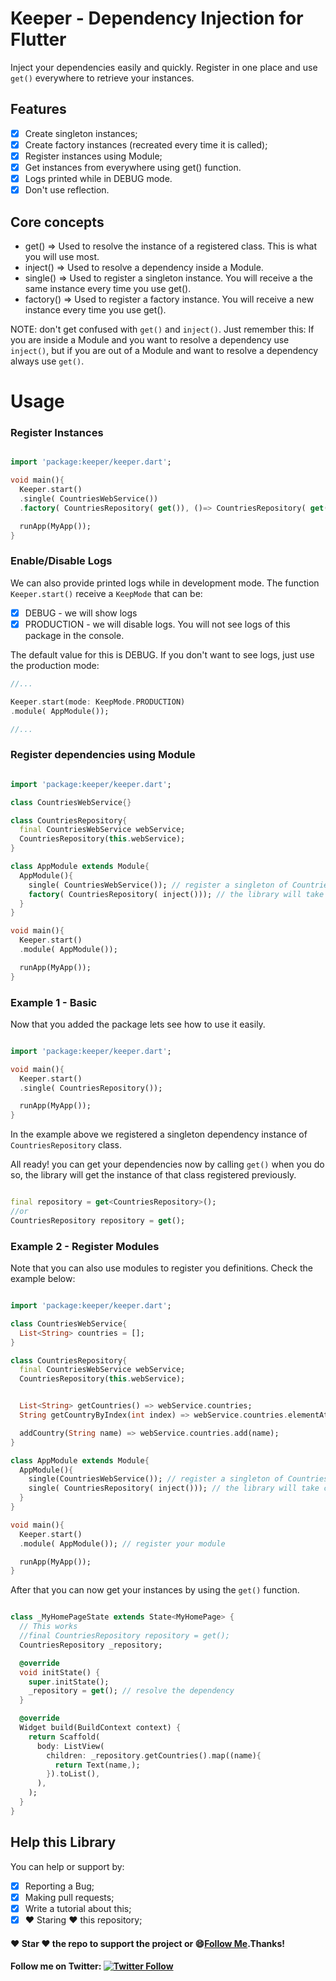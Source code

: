 # Keeper - Dependency Injection for Flutter

Inject your dependencies easily and quickly. Register in one place and use `get()` everywhere to retrieve your instances.

## Features
- [x] Create singleton instances;
- [X] Create factory instances (recreated every time it is called);
- [x] Register instances using Module;
- [x] Get instances from everywhere using get() function.
- [x] Logs printed while in DEBUG mode.
- [x] Don't use reflection.

## Core concepts
- get() => Used to resolve the instance of a registered class. This is what you will use most.
- inject() => Used to resolve a dependency inside a Module.
- single() => Used to register a singleton instance. You will receive a the same instance every time you use get().
- factory() => Used to register a factory instance. You will receive a new instance every time you use get().

NOTE: don't get confused with `get()` and `inject()`. Just remember this: If you are inside a Module and you want to resolve a dependency use `inject()`, but if you are out of a Module and want to resolve a dependency always use `get()`.

# Usage

### Register Instances

``` dart

import 'package:keeper/keeper.dart';

void main(){
  Keeper.start()
  .single( CountriesWebService())
  .factory( CountriesRepository( get()), ()=> CountriesRepository( get()));

  runApp(MyApp());
}
```

### Enable/Disable Logs
We can also provide printed logs while in development mode. The function `Keeper.start()` receive a `KeepMode` that can be:

- [X] DEBUG - we will show logs
- [X] PRODUCTION - we will disable logs. You will not see logs of this package in the console.

The default value for this is DEBUG. If you don't want to see logs, just use the production mode:

```dart
//...

Keeper.start(mode: KeepMode.PRODUCTION)
.module( AppModule());

//...
```

### Register dependencies using Module

``` dart

import 'package:keeper/keeper.dart';

class CountriesWebService{}

class CountriesRepository{
  final CountriesWebService webService;
  CountriesRepository(this.webService);
}

class AppModule extends Module{
  AppModule(){
    single( CountriesWebService()); // register a singleton of CountriesWebService
    factory( CountriesRepository( inject())); // the library will take care of getting the instance of CountriesWebService
  }
}

void main(){
  Keeper.start()
  .module( AppModule());

  runApp(MyApp());
}
```

### Example 1 - Basic
Now that you added the package lets see how to use it easily.

``` dart

import 'package:keeper/keeper.dart';

void main(){
  Keeper.start()
  .single( CountriesRepository());

  runApp(MyApp());
}
```

In the example above we registered a singleton dependency instance of `CountriesRepository` class.

All ready! you can get your dependencies now by calling `get()` when you do so, the library will get the instance of that class registered previously.

``` dart

final repository = get<CountriesRepository>();
//or
CountriesRepository repository = get();

```
### Example 2 - Register Modules

Note that you can also use modules to register you  definitions. Check the example below:

``` dart

import 'package:keeper/keeper.dart';

class CountriesWebService{
  List<String> countries = [];
}

class CountriesRepository{
  final CountriesWebService webService;
  CountriesRepository(this.webService);


  List<String> getCountries() => webService.countries;
  String getCountryByIndex(int index) => webService.countries.elementAt(index);

  addCountry(String name) => webService.countries.add(name);
}

class AppModule extends Module{
  AppModule(){
    single(CountriesWebService()); // register a singleton of CountriesWebService
    single( CountriesRepository( inject())); // the library will take care of getting the instance of CountriesWebService
  }
}

void main(){
  Keeper.start()
  .module( AppModule()); // register your module

  runApp(MyApp());
}
```

After that you can now get your instances by using the `get()` function.

``` dart

class _MyHomePageState extends State<MyHomePage> {
  // This works
  //final CountriesRepository repository = get();
  CountriesRepository _repository;

  @override
  void initState() {
    super.initState();
    _repository = get(); // resolve the dependency
  }

  @override
  Widget build(BuildContext context) {
    return Scaffold(
      body: ListView(
        children: _repository.getCountries().map((name){
          return Text(name,);
        }).toList(),
      ),
    );
  }
}
```

## Help this Library

You can help or support by:

- [X] Reporting a Bug;
- [X] Making pull requests;
- [X] Write a tutorial about this;
- [X] :heart: Staring :heart: this repository;

#### :heart: Star :heart: the repo to support the project or :smile:[Follow Me](https://github.com/pedromassango).Thanks!

#### Follow me on Twitter: [![Twitter Follow](https://img.shields.io/twitter/follow/pedromassangom.svg?style=social&label=Follow)](https://twitter.com/pedromassangom)
